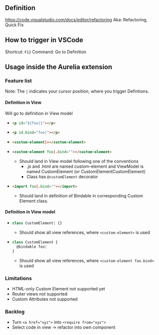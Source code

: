 
## Definition
https://code.visualstudio.com/docs/editor/refactoring
Aka: Refactoring, Quick Fix

## How to trigger in VSCode
Shortcut: `F12`
Command: Go to Definition

## Usage inside the Aurelia extension

### Feature list
Note: The `|` indicates your cursor position, where you trigger Defintions.

#### Definition in View
Will go to definition in View model
- ```html
  <p id="${foo|}"></p>
  ```
- ```html
  <p id.bind="foo|"></p>
  ```
- ```html
  <custom-element|></custom-element>
  ```
- ```html
  <custom-element foo|.bind=""></custom-element>
  ```
  - Should land in View model following one of the conventions
    - .js and .html are named custom-element and
     ViewModel is named CustomElement (or CustomElementCustomElement)
    - Class has `@customElement` decorator
- ```html
  <import foo|.bind=""></import>
  ```
  - Should land in definition of Bindable in corresponding Custom Element class.

#### Definition in View model
- ```js
  class CustomElement| {}
  ```
  - Should show all view references, where `<custom-element>` is used
- ```js
  class CustomElement {
    @bindable foo|
  }
  ```
  - Should show all view references, where `<custom-element foo.bind>` is used

### Limitations
- HTML-only Custom Element not supported yet
- Router views not supported
- Custom Attributes not supported


### Backlog
- Turn `<a href="xyz">` into `<require from="xyz">`
- Select code in view -> refactor into own component
